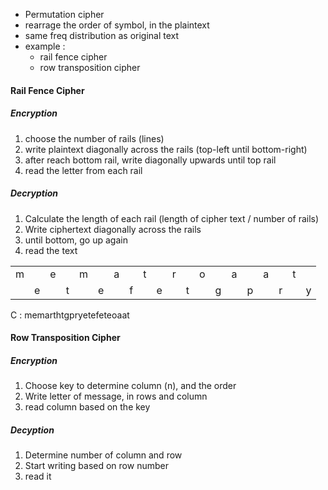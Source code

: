 - Permutation cipher
- rearrage the order of symbol, in the plaintext
- same freq distribution as original text
- example : 
	- rail fence cipher
	- row transposition cipher

#### Rail Fence Cipher

##### Encryption
1. choose the number of rails (lines)
2. write plaintext diagonally across the rails (top-left until bottom-right)
3. after reach bottom rail, write diagonally upwards until top rail
4. read the letter from each rail 

##### Decryption
1. Calculate the length of each rail (length of cipher text / number of rails)
2. Write ciphertext diagonally across the rails
3. until bottom, go up again
4. read the text

|     |     |     |     |     |     |     |     |     |     |     |     |     |     |     |     |     |     |     |     |
| --- | --- | --- | --- | --- | --- | --- | --- | --- | --- | --- | --- | --- | --- | --- | --- | --- | --- | --- | --- |
| m   |     | e   |     | m   |     | a   |     | t   |     | r   |     | o   |     | a   |     | a   |     | t   |     |
|     | e   |     | t   |     | e   |     | f   |     | e   |     | t   |     | g   |     | p   |     | r   |     | y   |
C : memarthtgpryetefeteoaat


#### Row Transposition Cipher
##### Encryption
1. Choose key to determine column (n), and the order
2. Write letter of message, in rows and column
3. read column based on the key

##### Decyption
1. Determine number of column and row
2. Start writing based on row number
3. read it


